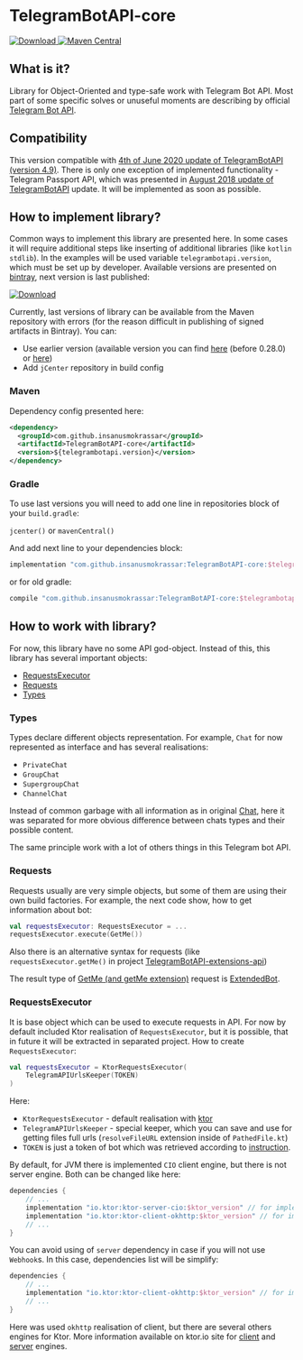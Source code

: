 # TelegramBotAPI-core

[![Download](https://api.bintray.com/packages/insanusmokrassar/StandardRepository/TelegramBotAPI-core/images/download.svg) ](https://bintray.com/insanusmokrassar/StandardRepository/TelegramBotAPI-core/_latestVersion)
[![Maven Central](https://maven-badges.herokuapp.com/maven-central/com.github.insanusmokrassar/TelegramBotAPI-core/badge.svg)](https://maven-badges.herokuapp.com/maven-central/com.github.insanusmokrassar/TelegramBotAPI)

## What is it?

Library for Object-Oriented and type-safe work with Telegram Bot API. Most part of some specific solves or unuseful
moments are describing by official [Telegram Bot API](https://core.telegram.org/bots/api).

## Compatibility

This version compatible with [4th of June 2020 update of TelegramBotAPI (version 4.9)](https://core.telegram.org/bots/api#june-4-2020).
There is only one exception of implemented functionality - Telegram Passport API, which was presented in
[August 2018 update of TelegramBotAPI](https://core.telegram.org/bots/api-changelog#august-27-2018) update. It will be implemented
as soon as possible.

## How to implement library?

Common ways to implement this library are presented here. In some cases it will require additional steps
like inserting of additional libraries (like `kotlin stdlib`). In the examples will be used variable
`telegrambotapi.version`, which must be set up by developer. Available versions are presented on
[bintray](https://bintray.com/insanusmokrassar/StandardRepository/TelegramBotAPI-core), next version is last published:

[![Download](https://api.bintray.com/packages/insanusmokrassar/StandardRepository/TelegramBotAPI-core/images/download.svg) ](https://bintray.com/insanusmokrassar/StandardRepository/TelegramBotAPI-core/_latestVersion)

Currently, last versions of library can be available from the Maven repository with errors (for the reason difficult in publishing
of signed artifacts in Bintray). You can:

* Use earlier version (available version you can find
[here](https://mvnrepository.com/artifact/com.github.insanusmokrassar/TelegramBotAPI) (before 0.28.0) or [here](https://mvnrepository.com/artifact/com.github.insanusmokrassar/TelegramBotAPI-core))
* Add `jCenter` repository in build config

### Maven

Dependency config presented here:

```xml
<dependency>
  <groupId>com.github.insanusmokrassar</groupId>
  <artifactId>TelegramBotAPI-core</artifactId>
  <version>${telegrambotapi.version}</version>
</dependency>
```

### Gradle

To use last versions you will need to add one line in repositories block of your `build.gradle`:

`jcenter()` or `mavenCentral()`

And add next line to your dependencies block:

```groovy
implementation "com.github.insanusmokrassar:TelegramBotAPI-core:$telegrambotapi_version"
```

or for old gradle:

```groovy
compile "com.github.insanusmokrassar:TelegramBotAPI-core:$telegrambotapi_version"
```

## How to work with library?

For now, this library have no some API god-object. Instead of this, this library has several
important objects:

* [RequestsExecutor](https://github.com/InsanusMokrassar/TelegramBotAPI/blob/master/TelegramBotAPI-core/src/commonMain/kotlin/com/github/insanusmokrassar/TelegramBotAPI/bot/RequestsExecutor.kt)
* [Requests](https://github.com/InsanusMokrassar/TelegramBotAPI/blob/master/TelegramBotAPI-core/src/commonMain/kotlin/com/github/insanusmokrassar/TelegramBotAPI/requests)
* [Types](https://github.com/InsanusMokrassar/TelegramBotAPI/blob/master/TelegramBotAPI-core/src/commonMain/kotlin/com/github/insanusmokrassar/TelegramBotAPI/types)

### Types

Types declare different objects representation. For example, `Chat` for now represented as
interface and has several realisations:

* `PrivateChat`
* `GroupChat`
* `SupergroupChat`
* `ChannelChat`

Instead of common garbage with all information as in original [Chat](https://core.telegram.org/bots/api#chat),
here it was separated for more obvious difference between chats types and their possible content.

The same principle work with a lot of others things in this Telegram bot API. 

### Requests

Requests usually are very simple objects, but some of them are using their own
build factories. For example, the next code show, how to get information about bot:

```kotlin
val requestsExecutor: RequestsExecutor = ...
requestsExecutor.execute(GetMe())
``` 

Also there is an alternative syntax for requests (like `requestsExecutor.getMe()` in project
[TelegramBotAPI-extensions-api](../TelegramBotAPI-extensions-api/README.md))

The result type of [GetMe (and getMe extension)](https://github.com/InsanusMokrassar/TelegramBotAPI/blob/master/TelegramBotAPI-core/src/commonMain/kotlin/com/github/insanusmokrassar/TelegramBotAPI/requests/GetMe.kt)
request is
[ExtendedBot](https://github.com/InsanusMokrassar/TelegramBotAPI/blob/master/TelegramBotAPI-core/src/commonMain/kotlin/com/github/insanusmokrassar/TelegramBotAPI/types/User.kt).

### RequestsExecutor

It is base object which can be used to execute requests in API. For now by default included Ktor
realisation of `RequestsExecutor`, but it is possible, that in future it will be extracted in separated
project. How to create `RequestsExecutor`:

```kotlin
val requestsExecutor = KtorRequestsExecutor(
    TelegramAPIUrlsKeeper(TOKEN)
)
```

Here:

* `KtorRequestsExecutor` - default realisation with [ktor](https://ktor.io)
* `TelegramAPIUrlsKeeper` - special keeper, which  you can save and use for getting files full urls (`resolveFileURL`
extension inside of `PathedFile.kt`)
* `TOKEN` is just a token of bot which was retrieved according to
[instruction](https://core.telegram.org/bots#3-how-do-i-create-a-bot).

By default, for JVM there is implemented `CIO` client engine, but there is not server engine. Both can be changed like
here:

```groovy
dependencies {
    // ...
    implementation "io.ktor:ktor-server-cio:$ktor_version" // for implementing of server engine
    implementation "io.ktor:ktor-client-okhttp:$ktor_version" // for implementing of additional client engine
    // ...
}
```

You can avoid using of `server` dependency in case if you will not use `Webhook`s. In this case,
dependencies list will be simplify:

```groovy
dependencies {
    // ...
    implementation "io.ktor:ktor-client-okhttp:$ktor_version" // for implementing of additional client engine
    // ...
}
```

Here was used `okhttp` realisation of client, but there are several others engines for Ktor. More information
available on ktor.io site for [client](https://ktor.io/clients/http-client/engines.html) and [server](https://ktor.io/quickstart/artifacts.html)
engines.

